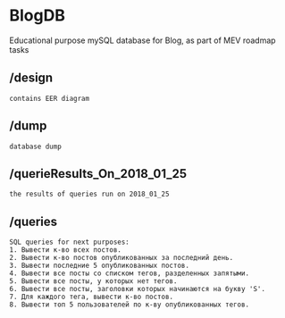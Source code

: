 # BlogDB
Educational purpose mySQL database for Blog, as part of MEV roadmap tasks

## /design
	contains EER diagram

## /dump
	database dump

## /querieResults_On_2018_01_25
	the results of queries run on 2018_01_25

## /queries
	SQL queries for next purposes:
	1. Вывести к-во всех постов.
	2. Вывести к-во постов опубликованных за последний день.
	3. Вывести последние 5 опубликованных постов.
	4. Вывести все посты со списком тегов, разделенных запятыми.
	5. Вывести все посты, у которых нет тегов.
	6. Вывести все посты, заголовки которых начинаются на букву 'S'.
	7. Для каждого тега, вывести к-во постов.
	8. Вывести топ 5 пользователей по к-ву опубликованных тегов.

